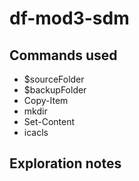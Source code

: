 # df-mod3-sdm

## Commands used
- $sourceFolder
- $backupFolder
- Copy-Item
- mkdir
- Set-Content
- icacls
## Exploration notes
